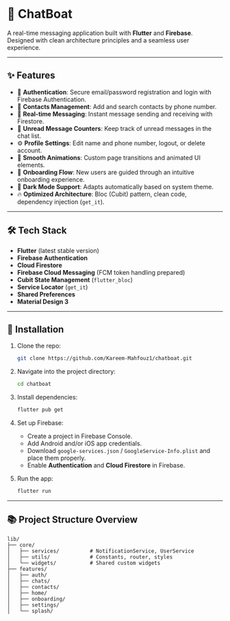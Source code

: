 # 📱 ChatBoat

A real-time messaging application built with **Flutter** and **Firebase**.  
Designed with clean architecture principles and a seamless user experience.

---

## ✨ Features

- 🔐 **Authentication**: Secure email/password registration and login with Firebase Authentication.
- 👥 **Contacts Management**: Add and search contacts by phone number.
- 💬 **Real-time Messaging**: Instant message sending and receiving with Firestore.
- 🔔 **Unread Message Counters**: Keep track of unread messages in the chat list.
- ⚙️ **Profile Settings**: Edit name and phone number, logout, or delete account.
- 🎨 **Smooth Animations**: Custom page transitions and animated UI elements.
- 📲 **Onboarding Flow**: New users are guided through an intuitive onboarding experience.
- 🌙 **Dark Mode Support**: Adapts automatically based on system theme.
- 🔥 **Optimized Architecture**: Bloc (Cubit) pattern, clean code, dependency injection (`get_it`).

---

## 🛠️ Tech Stack

- **Flutter** (latest stable version)
- **Firebase Authentication**
- **Cloud Firestore**
- **Firebase Cloud Messaging** (FCM token handling prepared)
- **Cubit State Management** (`flutter_bloc`)
- **Service Locator** (`get_it`)
- **Shared Preferences**
- **Material Design 3**

---

## 🚀 Installation

1. Clone the repo:
   ```bash
   git clone https://github.com/Kareem-Mahfouz1/chatboat.git
   ```
2. Navigate into the project directory:
   ```bash
   cd chatboat
   ```
3. Install dependencies:
   ```bash
   flutter pub get
   ```
4. Set up Firebase:
   - Create a project in Firebase Console.
   - Add Android and/or iOS app credentials.
   - Download `google-services.json` / `GoogleService-Info.plist` and place them properly.
   - Enable **Authentication** and **Cloud Firestore** in Firebase.

5. Run the app:
   ```bash
   flutter run
   ```

---

## 📚 Project Structure Overview

```
lib/
├── core/
│   ├── services/          # NotificationService, UserService
│   ├── utils/             # Constants, router, styles
│   └── widgets/           # Shared custom widgets
├── features/
│   ├── auth/
│   ├── chats/
│   ├── contacts/
│   ├── home/
│   ├── onboarding/
│   ├── settings/
│   └── splash/
```

